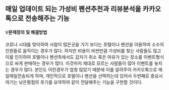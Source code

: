 ## 매일 업데이트 되는 가성비 펜션추천과 리뷰분석을 카카오톡으로 전송해주는 기능

#### 💡문제정의 및 해결방법 
코로나 시대를 맞이하여 사람이 많은곳을 가기 보다는 호텔이나 펜션을 이용하여 소수의 인원들로 움직이는 경우가 많다. 하지만 비용이 비싼만큼 가성비를 찾는 사람들도 많고 이를 인지하여 호텔이나 펜션측에서도 갑자기 취소 혹은 여유가 있는 장소를 이벤트형식으로 싸게 판매하는 경우가 많다. 이것마저 제대로 모르는 사람들이 많아 이벤트를 놓치는 경우가 많다. 본인도 이런경우가 엄청 많았기 때문에 이를 알려주어 카카오톡으로 매일매일전송되게 하며, 개인적으로 호텔이나 펜션을 선택하는데 있어서 두번째로 중요시 여기는 낮은평점의 후기를 요약하여 같이 전달해주는 기능을 구현할 것이다.
